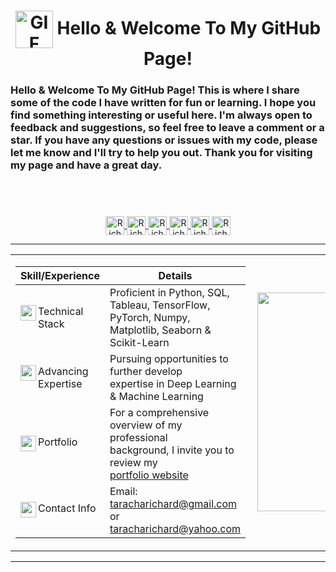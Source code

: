 <!--INTRODUCTION-->
<h1 align="center">
  <img align="center" height="60" width="60" alt="GIF" src="https://github.com/TarachaR/TarachaR/assets/67068918/c72a1e0b-7c39-4c43-96fc-dc72fec3a201" /> Hello & Welcome To My GitHub Page!
</h1>

<h3>Hello & Welcome To My GitHub Page!
This is where I share some of the code I have written for fun or learning. I hope you find something interesting or useful here. I'm always open to feedback and suggestions, so feel free to leave a comment or a star. If you have any questions or issues with my code, please let me know and I'll try to help you out. Thank you for visiting my page and have a great day.</h3>

&nbsp;
----
<!--SOCIAL ICONS-->
<!-- LinkedIn-->
<p align="center">
  <a href="https://www.linkedin.com/in/richard-taracha-098645a2/">
    <img align="center" alt="Richard Taracha" width="30px" src="https://cdn.jsdelivr.net/npm/simple-icons@v3/icons/linkedin.svg" />
    
  </a>
  <!-- Twitter-->
  <a href="https://twitter.com/Vycellous_Drum">
    <img align="center" alt="Richard Taracha | Twitter" width="30px" src="https://cdn.jsdelivr.net/npm/simple-icons@v3/icons/twitter.svg" />
    
  </a>
  <!-- Whatsapp-->
  <a href="https://api.whatsapp.com/send?phone=+254706461385&text=&source=&data=&app_absent=">
    <img align="center" alt="Richard Taracha" width="30px" src="https://cdn.jsdelivr.net/npm/simple-icons@3.6.1/icons/whatsapp.svg" />
    
  </a>
  <!--GitHub-->
  <a href="https://github.com/TarachaR">
    <img align="center" alt="Richard Taracha" width="30px" src="https://cdn.jsdelivr.net/npm/simple-icons@3.6.1/icons/github.svg" />
    
  </a>
  <!--GitLab-->
  <a href="https://gitlab.com/TarachaR">
    <img align="center" alt="Richard Taracha" width="30px" src="https://cdn.jsdelivr.net/npm/simple-icons@3.6.1/icons/gitlab.svg" />
    
  </a>
  <!--TableauPublic-->
  <a href="https://public.tableau.com/profile/richard.taracha#!/?newProfile=&activeTab=0">
    <img align="center" alt="Richard Taracha" width="30px" src="https://cdn.jsdelivr.net/npm/simple-icons@3.6.1/icons/tableau.svg" />
  </a>
  <!--Medium
  <a href="https://richardtaracha.glitch.me/">
    <img align="center" alt="Richard Taracha" width="30px" src="https://user-images.githubusercontent.com/67068918/214382577-ab903585-9040-4eba-b4b8-fc1d214a504a.svg" />
  </a>-->

</p>


<!--GIFS-->
<!---
<img align="right" height="250" width="400" alt="GIF" src="https://miro.medium.com/max/1360/1*IRGHmiGsa16stedQvIaZfw.gif" />
-->

<!-- 
<img align="right" width="425" height="350" src="https://user-images.githubusercontent.com/67068918/213999433-1efea580-a36c-46ff-9b6e-43c3251f9a9e.gif">
-->
  


<!--TOOLS & TECHNOLOGIES-->

---

<table>
<tr>

<td width="20%">

| Skill/Experience | Details |
|-|-|
| <img align="left" width="25" height="25" src="https://user-images.githubusercontent.com/67068918/214104582-097569b5-1838-41ed-ae70-8793caf0643d.svg">Technical Stack | Proficient in Python, SQL, Tableau, TensorFlow, <br> PyTorch, Numpy, Matplotlib, Seaborn & Scikit-Learn |
| <img align="left" width="25" height="25" src="https://user-images.githubusercontent.com/67068918/214105208-2e32b13b-9eb5-4e74-848f-b185ca09beba.svg">Advancing Expertise | Pursuing opportunities to further develop <br> expertise in Deep Learning & Machine Learning |  
| <img align="left" width="25" height="25" src="https://user-images.githubusercontent.com/67068918/214105601-d27e49e9-9582-4d52-b232-a7fe12956a5d.svg">Portfolio | For a comprehensive overview of my professional <br> background, I invite you to review my <br> <a href="https://richardtaracha.glitch.me/" target="_top"> portfolio website</a> |
| <img align="left" width="25" height="25" src="https://user-images.githubusercontent.com/67068918/214105883-50f17bbc-47cf-4c39-8470-b1b7315c9b86.svg">Contact Info | Email: taracharichard@gmail.com <br> or taracharichard@yahoo.com |

</td>

<td width="80%">
  
<img align="right" width="425" height="350" src="https://user-images.githubusercontent.com/67068918/213999433-1efea580-a36c-46ff-9b6e-43c3251f9a9e.gif">

</td>

</tr>
</table>

---



